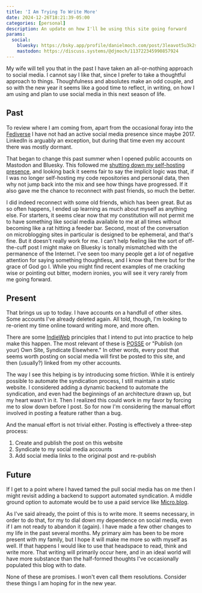 ```yaml
---
title: 'I Am Trying To Write More'
date: 2024-12-26T18:21:39-05:00
categories: [personal]
description: An update on how I'll be using this site going forward
params:
  social:
    bluesky: https://bsky.app/profile/danielmoch.com/post/3leavot5u3k2s
    mastodon: https://discuss.systems/@djmoch/113722345990857924
---
```

My wife will tell you that in the past I have taken an all-or-nothing
approach to social media.
I cannot say I like that, since I prefer to take a thoughtful
approach to things.
Thoughfulness and absolutes make an odd couple, and so with the new
year it seems like a good time to reflect, in writing, on how I am
using and plan to use social media in this next season of life.

## Past

To review where I am coming from, apart from the occasional foray
into the [Fediverse] I have not had an active social media presence
since maybe 2017.
LinkedIn is arguably an exception, but during that time even my
account there was mostly dormant.

[Fediverse]: https://en.wikipedia.org/wiki/Fediverse

That began to change this past summer when I opened public accounts on
Mastodon and Bluesky.
This followed me [shutting down my self-hosting presence], and
looking back it seems fair to say the implicit logic was that, if
I was no longer self-hosting my code repositories and personal data,
then why not jump back into the mix and see how things have progressed.
If it also gave me the chance to reconnect with past friends, so
much the better.

[shutting down my self-hosting presence]: /posts/2024/07/i-am-done-self-hosting/

I did indeed reconnect with some old friends, which has been great.
But as so often happens, I ended up learning as much about myself
as anything else.
For starters, it seems clear now that my constitution will not
permit me to have something like social media available to me at
all times without becoming like a rat hitting a feeder bar.
Second, most of the conversation on microblogging sites in particular
is designed to be ephemeral, and that's fine.
But it doesn't really work for me.
I can't help feeling like the sort of off-the-cuff post I might
make on Bluesky is tonally mismatched with the permanence of the
Internet.
I've seen too many people get a *lot* of negative attention for
saying something thoughtless, and I know that there but for the
grace of God go I.
While you might find recent examples of me cracking wise or pointing
out bitter, modern ironies, you will see it very rarely from me
going forward.

## Present

That brings us up to today.
I have accounts on a handfull of other sites.
Some accounts I've already deleted again.
All told, though, I'm looking to re-orient my time online toward
writing more, and more often.

There are some [IndieWeb] principles that I intend to put into
practice to help make this happen.
The most relevant of these is [POSSE] or "Publish (on your) Own
Site, Syndicate Elsewhere."
In other words, every post that seems worth posting on social media
will first be posted to this site, and then (usually?) linked from
my other accounts.

[IndieWeb]: https://indieweb.org
[POSSE]: https://indieweb.org/POSSE

The way I see this helping is by introducing some friction.
While it is entirely possible to automate the syndication process,
I still maintain a static website.
I considered adding a dynamic backend to automate the syndication,
and even had the beginnings of an architecture drawn up, but my
heart wasn't in it.
Then I realized this could work in my favor by forcing me to slow
down before I post.
So for now I'm considering the manual effort involved in posting a
feature rather than a bug.

And the manual effort is not trivial either.
Posting is effectively a three-step process:

1. Create and publish the post on this website
2. Syndicate to my social media accounts
3. Add social media links to the original post and re-publish

## Future

If I get to a point where I haved tamed the pull social media has
on me then I might revisit adding a backend to support automated
syndication.
A middle ground option to automate would be to use a paid service
like [Micro.blog].

[Micro.blog]: https://micro.blog

As I've said already, the point of this is to write more.
It seems necessary, in order to do that, for my to dial down my
dependence on social media, even if I am not ready to abandon it
(again).
I have made a few other changes to my life in the past several
months.
My primary aim has been to be more present with my family, but I
hope it will make me more so with myself as well.
If that happens I would like to use that headspace to read, think
and write more.
That writing will primarily occur here, and in an ideal world will
have more substance than the half-formed thoughts I've occasionally
populated this blog with to date.

None of these are promises.
I won't even call them resolutions.
Consider these things I am hoping for in the new year.
